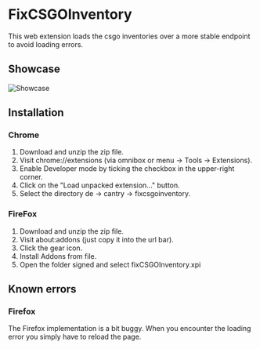 # FixCSGOInventory

This web extension loads the csgo inventories over a more stable endpoint to avoid loading errors.

## Showcase

<img alt="Showcase" src="https://github.com/cantryDev/FixCSGOInventory/blob/master/Showcase.gif?raw=true">

## Installation

### Chrome

1. Download and unzip the zip file.
2. Visit chrome://extensions (via omnibox or menu -> Tools -> Extensions).
3. Enable Developer mode by ticking the checkbox in the upper-right corner.
4. Click on the "Load unpacked extension..." button.
5. Select the directory de -> cantry -> fixcsgoinventory.

### FireFox

1. Download and unzip the zip file.
2. Visit about:addons (just copy it into the url bar).
3. Click the gear icon.
4. Install Addons from file.
5. Open the folder signed and select fixCSGOInventory.xpi

## Known errors

### Firefox

The Firefox implementation is a bit buggy. When you encounter the loading error you simply have to reload the page.
